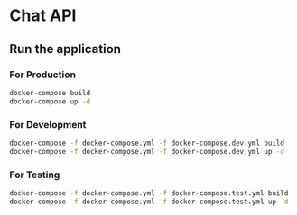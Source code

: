 # Chat API

## Run the application

### For Production

```bash
docker-compose build
docker-compose up -d
```

### For Development

```bash
docker-compose -f docker-compose.yml -f docker-compose.dev.yml build
docker-compose -f docker-compose.yml -f docker-compose.dev.yml up -d
```

### For Testing

```bash
docker-compose -f docker-compose.yml -f docker-compose.test.yml build
docker-compose -f docker-compose.yml -f docker-compose.test.yml up -d
```
